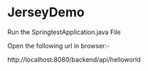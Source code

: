 # JerseyDemo

Run the SpringtestApplication.java File

Open the following url in browser:-

http://localhost:8080/backend/api/helloworld
